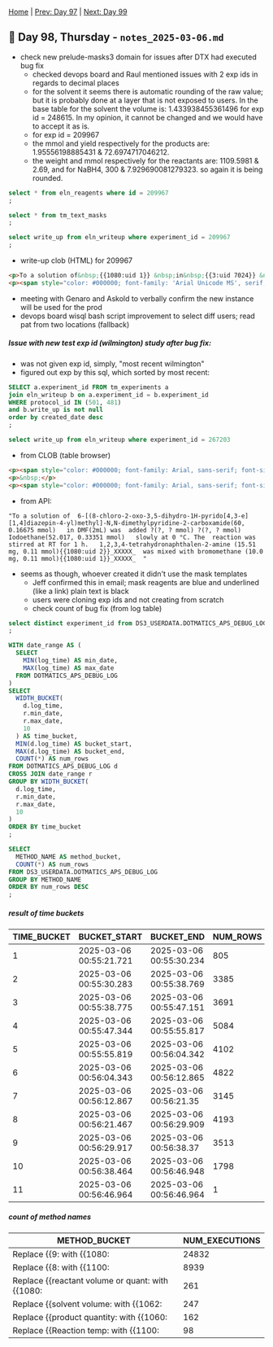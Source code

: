 [Home](../../main.md) | [Prev: Day 97](notes_2025-03-05.md) | [Next: Day 99](./notes_2025-03-07.md)

## 📝 Day 98, Thursday - `notes_2025-03-06.md`

- check new prelude-masks3 domain for issues after DTX had executed bug fix
    * checked devops board and Raul mentioned issues with 2 exp ids in regards to decimal places
    * for the solvent it seems there is automatic rounding of the raw value; but it is probably done at a layer that is not exposed to users. In the base table for the solvent the volume is: 1.433938455361496 for exp id = 248615. In my opinion, it cannot be changed and we would have to accept it as is.
    * for exp id = 209967
    * the mmol and yield respectively for the products are: 1.95556198885431 & 72.6974717046212.
    * the weight and mmol respectively for the reactants are: 1109.5981 & 2.69, and for NaBH4, 300 & 7.929690081279323. so again it is being rounded.

```sql
select * from eln_reagents where id = 209967
;

select * from tm_text_masks
;

select write_up from eln_writeup where experiment_id = 209967
;
```

- write-up clob (HTML) for 209967

```html
<p>To a solution of&nbsp;{{1080:uid 1}} &nbsp;in&nbsp;{{3:uid 7024}} &nbsp;and&nbsp;{{3:uid 7081}} was added&nbsp;{{1080:uid 2}} &nbsp;The mixture was stirred at&nbsp;room temperature for 30 min before full conversion was observed on LC-MS. The mixture was diluted with water and DCM (20 mL). The aqueous phase was extracted with DCM (3 x 10 mL).&nbsp;The combined organic phase was washed with brine, dried over sodium sulfate and concentrated under reduced pressure to give a crude product, which was&nbsp;purified by flash column chromatography (0-50% EtOAc/Heptane) to afford the title compound {{2:uid 1}} , a beige solid.</p> 
<p><span style="color: #000000; font-family: 'Arial Unicode MS', serif; font-size: 16px;">LC-MS: [M+H]+ calcd. for Formula[C22H31N4O4+]: 415.2; Found: [M+H]+ =415.1</span></p>
```

- meeting with Genaro and Askold to verbally confirm the new instance will be used for the prod
- devops board wisql bash script improvement to select diff users; read pat from two locations (fallback)

##### Issue with new test exp id (wilmington) study after bug fix:

- was not given exp id, simply, "most recent wilmington"
- figured out exp by this sql, which sorted by most recent:
```sql
SELECT a.experiment_id FROM tm_experiments a 
join eln_writeup b on a.experiment_id = b.experiment_id
WHERE protocol_id IN (501, 481)
and b.write_up is not null
order by created_date desc
;

select write_up from eln_writeup where experiment_id = 267203
```

- from CLOB (table browser)
```html
<p><span style="color: #000000; font-family: Arial, sans-serif; font-size: 18.6667px; font-style: normal; font-variant-ligatures: normal; font-variant-caps: normal; font-weight: 400; letter-spacing: normal; orphans: 2; text-align: left; text-indent: 0px; text-transform: none; widows: 2; word-spacing: 0px; -webkit-text-stroke-width: 0px; white-space: normal; background-color: #ffffff; text-decoration-thickness: initial; text-decoration-style: initial; text-decoration-color: initial; display: inline !important; float: none;">To a solution of&nbsp;&nbsp;6-[(8-chloro-2-oxo-3,5-dihydro-1H-pyrido[4,3-e][1,4]diazepin-4-yl)methyl]-N,N-dimethylpyridine-2-carboxamide​​​(60​, 0.16675 mmol)​ &nbsp; in DMF​(2​mL)​ was&nbsp; added&nbsp;?​​​(?​, ? mmol)​ ?​​​(?​, ? mmol)​ &nbsp;Iodoethane​​​(52.017​, 0.33351 mmol)​ &nbsp; slowly at 0 °C. The&nbsp; reaction was stirred at RT for 1 h.</span></p>
<p>&nbsp;</p>
<p><span style="color: #000000; font-family: Arial, sans-serif; font-size: 18.6667px; font-style: normal; font-variant-ligatures: normal; font-variant-caps: normal; font-weight: 400; letter-spacing: normal; orphans: 2; text-align: left; text-indent: 0px; text-transform: none; widows: 2; word-spacing: 0px; -webkit-text-stroke-width: 0px; white-space: normal; background-color: #ffffff; text-decoration-thickness: initial; text-decoration-style: initial; text-decoration-color: initial; display: inline !important; float: none;">{{1080:uid 2}} was mixed with&nbsp;{{1080:uid 1}}&nbsp;</span></p>
```

- from API:
```
"To a solution of  6-[(8-chloro-2-oxo-3,5-dihydro-1H-pyrido[4,3-e][1,4]diazepin-4-yl)methyl]-N,N-dimethylpyridine-2-carboxamide​​​(60​, 0.16675 mmol)​   in DMF​(2​mL)​ was  added ?​​​(?​, ? mmol)​ ?​​​(?​, ? mmol)​  Iodoethane​​​(52.017​, 0.33351 mmol)​   slowly at 0 °C. The  reaction was stirred at RT for 1 h.   1,2,3,4-tetrahydronaphthalen-2-amine (​15.51 mg, ​0.11 mmol)​{{1080:uid 2}}_XXXXX_  was mixed with bromomethane (​10.0 mg, ​0.11 mmol)​{{1080:uid 1}}_XXXXX_  "
```

- seems as though, whoever created it didn't use the mask templates
    * Jeff confirmed this in email; mask reagents are blue and underlined (like a link) plain text is black
    * users were cloning exp ids and not creating from scratch
    * check count of bug fix (from log table)
```sql
select distinct experiment_id from DS3_USERDATA.DOTMATICS_APS_DEBUG_LOG
;

WITH date_range AS (
  SELECT
    MIN(log_time) AS min_date,
    MAX(log_time) AS max_date
  FROM DOTMATICS_APS_DEBUG_LOG
)
SELECT
  WIDTH_BUCKET(
    d.log_time,
    r.min_date,
    r.max_date,
    10
  ) AS time_bucket,
  MIN(d.log_time) AS bucket_start,
  MAX(d.log_time) AS bucket_end,
  COUNT(*) AS num_rows
FROM DOTMATICS_APS_DEBUG_LOG d
CROSS JOIN date_range r
GROUP BY WIDTH_BUCKET(
  d.log_time,
  r.min_date,
  r.max_date,
  10
)
ORDER BY time_bucket
;

SELECT 
  METHOD_NAME AS method_bucket,
  COUNT(*) AS num_rows
FROM DS3_USERDATA.DOTMATICS_APS_DEBUG_LOG
GROUP BY METHOD_NAME
ORDER BY num_rows DESC
;
```
##### result of time buckets
| TIME_BUCKET | BUCKET_START               | BUCKET_END                 | NUM_ROWS |
|-------------|---------------------------|---------------------------|----------|
| 1           | 2025-03-06 00:55:21.721   | 2025-03-06 00:55:30.234   | 805      |
| 2           | 2025-03-06 00:55:30.283   | 2025-03-06 00:55:38.769   | 3385     |
| 3           | 2025-03-06 00:55:38.775   | 2025-03-06 00:55:47.151   | 3691     |
| 4           | 2025-03-06 00:55:47.344   | 2025-03-06 00:55:55.817   | 5084     |
| 5           | 2025-03-06 00:55:55.819   | 2025-03-06 00:56:04.342   | 4102     |
| 6           | 2025-03-06 00:56:04.343   | 2025-03-06 00:56:12.865   | 4822     |
| 7           | 2025-03-06 00:56:12.867   | 2025-03-06 00:56:21.35    | 3145     |
| 8           | 2025-03-06 00:56:21.467   | 2025-03-06 00:56:29.909   | 4193     |
| 9           | 2025-03-06 00:56:29.917   | 2025-03-06 00:56:38.37    | 3513     |
| 10          | 2025-03-06 00:56:38.464   | 2025-03-06 00:56:46.948   | 1798     |
| 11          | 2025-03-06 00:56:46.964   | 2025-03-06 00:56:46.964   | 1        |

##### count of method names
| METHOD_BUCKET                                | NUM_EXECUTIONS|
|----------------------------------------------|----------|
| Replace {{9: with {{1080:                    | 24832    |
| Replace {{8: with {{1100:                    | 8939     |
| Replace {{reactant volume or quant: with {{1080: | 261    |
| Replace {{solvent volume: with {{1062:          | 247     |
| Replace {{product quantity: with {{1060:        | 162     |
| Replace {{Reaction temp: with {{1100:           | 98      |
